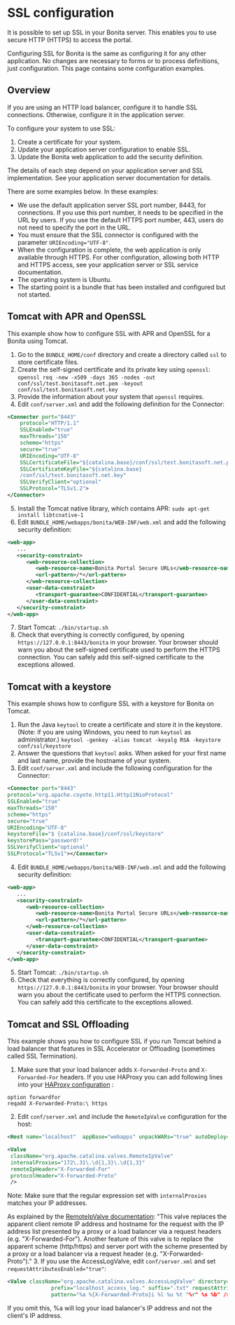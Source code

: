 # SSL configuration

It is possible to set up SSL in your Bonita server. This enables you to use secure HTTP (HTTPS) to access the portal.

Configuring SSL for Bonita is the same as configuring it for any other application. 
No changes are necessary to forms or to process definitions, just configuration. This page contains some configuration  examples.

## Overview

If you are using an HTTP load balancer, configure it to handle SSL connections. Otherwise, configure it in the application server. 

To configure your system to use SSL:

1. Create a certificate for your system.
2. Update your application server configuration to enable SSL.
3. Update the Bonita web application to add the security definition.

The details of each step depend on your application server and SSL implementation. See your application server documentation for details.

There are some examples below. In these examples:

- We use the default application server SSL port number, 8443, for connections. If you use this port number, it needs to be specified in the URL by users. 
  If you use the default HTTPS port number, 443, users do not need to specify the port in the URL.
- You must ensure that the SSL connector is configured with the parameter `URIEncoding="UTF-8"`.
- When the configuration is complete, the web application is only available through HTTPS. For other configuration, allowing both HTTP and HTTPS access, see your application server or SSL service documentation. 
- The operating system is Ubuntu.
- The starting point is a bundle that has been installed and configured but not started.

## Tomcat with APR and OpenSSL

This example show how to configure SSL with APR and OpenSSL for a Bonita using Tomcat.

1. Go to the `BUNDLE_HOME/conf` directory and create a directory called `ssl` to store certificate files.
2. Create the self-signed certificate and its private key using `openssl`:  
   `openssl req -new -x509 -days 365 -nodes -out conf/ssl/test.bonitasoft.net.pem -keyout conf/ssl/test.bonitasoft.net.key`
3. Provide the information about your system that `openssl` requires.
4. Edit `conf/server.xml` and add the following definition for the Connector:

```xml
<Connector port="8443" 
    protocol="HTTP/1.1" 
    SSLEnabled="true"
    maxThreads="150" 
    scheme="https" 
    secure="true"
    URIEncoding="UTF-8"
    SSLCertificateFile="${catalina.base}/conf/ssl/test.bonitasoft.net.pem"
    SSLCertificateKeyFile="${catalina.base}
    /conf/ssl/test.bonitasoft.net.key"
    SSLVerifyClient="optional" 
    SSLProtocol="TLSv1.2">
</Connector>
```

5. Install the Tomcat native library, which contains APR: `sudo apt-get install libtcnative-1`
6. Edit `BUNDLE_HOME/webapps/bonita/WEB-INF/web.xml` and add the following security definition:
```xml
<web-app>
   ...
   <security-constraint>
      <web-resource-collection>
         <web-resource-name>Bonita Portal Secure URLs</web-resource-name>
         <url-pattern>/*</url-pattern>
      </web-resource-collection>
      <user-data-constraint>
         <transport-guarantee>CONFIDENTIAL</transport-guarantee>
      </user-data-constraint>
   </security-constraint>
</web-app>
```

7. Start Tomcat: `./bin/startup.sh`
8. Check that everything is correctly configured, by opening `https://127.0.0.1:8443/bonita` in your browser. Your browser should warn you about the self-signed certificate used to perform the HTTPS connection. You can safely add this self-signed certificate to the exceptions allowed.

## Tomcat with a keystore

This example shows how to configure SSL with a keystore for Bonita on Tomcat.

1. Run the Java `keytool` to create a certificate and store it in the keystore. 
   (Note: if you are using Windows, you need to run `keytool` as administrator.)
   `keytool -genkey -alias tomcat -keyalg RSA -keystore conf/ssl/keystore`
2. Answer the questions that `keytool` asks. When asked for your first name and last name, provide the hostname of your system. 
3. Edit `conf/server.xml` and include the following configuration for the Connector:

```xml
<Connector port="8443"
protocol="org.apache.coyote.http11.Http11NioProtocol" 
SSLEnabled="true"
maxThreads="150" 
scheme="https" 
secure="true"
URIEncoding="UTF-8"
keystoreFile="$ {catalina.base}/conf/ssl/keystore" 
keystorePass="password!"
SSLVerifyClient="optional" 
SSLProtocol="TLSv1"></Connector>
```

4. Edit `BUNDLE_HOME/webapps/bonita/WEB-INF/web.xml` and add the following security definition:
```xml
<web-app>
   ...
   <security-constraint>
      <web-resource-collection>
         <web-resource-name>Bonita Portal Secure URLs</web-resource-name>
         <url-pattern>/*</url-pattern>
      </web-resource-collection>
      <user-data-constraint>
         <transport-guarantee>CONFIDENTIAL</transport-guarantee>
      </user-data-constraint>
   </security-constraint>
</web-app>
```

5. Start Tomcat: `./bin/startup.sh`
6. Check that everything is correctly configured, by opening `https://127.0.0.1:8443/bonita` in your browser. Your browser should warn you about the certificate used to perform the HTTPS connection. You can safely add this certificate to the exceptions allowed.

## Tomcat and SSL Offloading

This example shows you how to configure SSL if you run Tomcat behind a load balancer that features in SSL Accelerator or Offloading (sometimes called SSL Termination).

1. Make sure that your load balancer adds `X-Forwarded-Proto` and `X-Forwarded-For` headers. 
   If you use HAProxy you can add following lines into your [HAProxy configuration](http://www.haproxy.org/download/1.5/doc/configuration.txt) :

```
option forwardfor
reqadd X-Forwarded-Proto:\ https
```

2. Edit `conf/server.xml` and include the `RemoteIpValve` configuration for the host:

```xml
<Host name="localhost"  appBase="webapps" unpackWARs="true" autoDeploy="true">

<Valve
 className="org.apache.catalina.valves.RemoteIpValve"
 internalProxies="172\.31\.\d{1,3}\.\d{1,3}"
 remoteIpHeader="X-Forwarded-For"
 protocolHeader="X-Forwarded-Proto"
 />
```

Note: Make sure that the regular expression set with `internalProxies` matches your IP addresses.

As explained by the [RemoteIpValve documentation](https://tomcat.apache.org/tomcat-8.5-doc/api/org/apache/catalina/valves/RemoteIpValve.html): 
"This valve replaces the apparent client remote IP address and hostname for the request with the IP address list presented by a proxy or a load balancer via a request headers (e.g. "X-Forwarded-For"). 
Another feature of this valve is to replace the apparent scheme (http/https) and server port with the scheme presented by a proxy or a load balancer via a request header (e.g. "X-Forwarded-Proto")."
3. If you use the AccessLogValve, edit `conf/server.xml` and set `requestAttributesEnabled="true"`:

```xml
<Valve className="org.apache.catalina.valves.AccessLogValve" directory="logs"
              prefix="localhost_access_log." suffix=".txt" requestAttributesEnabled="true"
              pattern="%a %{X-Forwarded-Proto}i %l %u %t "%r" %s %b" />
```

If you omit this, %a will log your load balancer's IP address and not the client's IP address.
